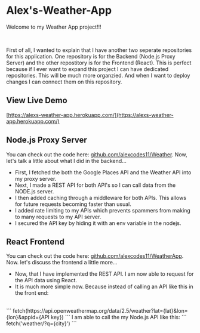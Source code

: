 # Alex's-Weather-App

Welcome to my Weather App project!!! 

<br>

First of all, I wanted to explain that I have another two seperate repositories for this application. One repository is for the Backend (Node.js Proxy Server) and the other repostitory is for the Frontend (React). This is perfect because if I ever want to expand this project I can have dedicated repositories. This will be much more organzied. And when I want to deploy changes I can connect them on this repository.

## View Live Demo
[https://alexs-weather-app.herokuapp.com/](https://alexs-weather-app.herokuapp.com/)

## Node.js Proxy Server
You can check out the code here: [github.com/alexcodes11/Weather](https://github.com/alexcodes11/Weather). Now, let's talk a little about what I did in the backend... 
<br>
* First, I fetched the both the Google Places API and the Weather API into my proxy server.
* Next, I made a REST API for both API's so I can call data from the NODE.js server.
* I then added caching through a middleware for both APIs. This allows for future requests becoming faster than usual. 
* I added rate limiting to my APIs which prevents spammers from making to many requests to my API server.
* I secured the API key by hiding it with an env variable in the nodejs. 


## React Frontend 
You can check out the code here: [github.com/alexcodes11/WeatherApp](https://github.com/alexcodes11/WeatherApp). Now. let's discuss the frontend a little more...
<br>
* Now, that I have implemented the REST API. I am now able to request for the API data using React. 
* It is much more simple now. Because instead of calling an API like this in the front end: 
<br>
 ``` fetch(https://api.openweathermap.org/data/2.5/weather?lat={lat}&lon={lon}&appid={API key}) ```
 I am able to call the my Node.js API like this:
``` fetch('weather/?q={city}') ```
